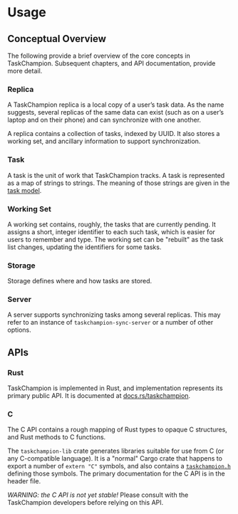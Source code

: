 # Usage

## Conceptual Overview

The following provide a brief overview of the core concepts in TaskChampion.
Subsequent chapters, and API documentation, provide more detail.

### Replica

A TaskChampion replica is a local copy of a user’s task data.
As the name suggests, several replicas of the same data can exist (such as on a user’s laptop and on their phone) and can synchronize with one another.

A replica contains a collection of tasks, indexed by UUID.
It also stores a working set, and ancillary information to support synchronization.

### Task

A task is the unit of work that TaskChampion tracks.
A task is represented as a map of strings to strings.
The meaning of those strings are given in the [task model](./tasks.md).

### Working Set

A working set contains, roughly, the tasks that are currently pending.
It assigns a short, integer identifier to each such task, which is easier for users to remember and type.
The working set can be "rebuilt" as the task list changes, updating the identifiers for some tasks.

### Storage

Storage defines where and how tasks are stored.

### Server

A server supports synchronizing tasks among several replicas.
This may refer to an instance of `taskchampion-sync-server` or a number of other options.

## APIs

### Rust

TaskChampion is implemented in Rust, and implementation represents its primary public API.
It is documented at [docs.rs/taskchampion](https://docs.rs/taskchampion/latest/taskchampion/).

### C

The C API contains a rough mapping of Rust types to opaque C structures, and Rust methods to C functions.

The `taskchampion-lib` crate generates libraries suitable for use from C (or any C-compatible language).
It is a "normal" Cargo crate that happens to export a number of `extern "C"` symbols, and also contains a [`taskchampion.h`](https://github.com/GothenburgBitFactory/taskchampion/blob/main/lib/taskchampion.h) defining those symbols.
The primary documentation for the C API is in the header file.

*WARNING: the C API is not yet stable!*
Please consult with the TaskChampion developers before relying on this API.
